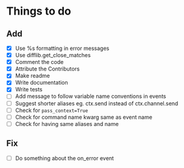 # Things to do

## Add

- [x] Use %s formatting in error messages
- [x] Use difflib.get_close_matches
- [x] Comment the code
- [x] Attribute the Contributors
- [x] Make readme
- [x] Write documentation
- [x] Write tests
- [ ] Add message to follow variable name conventions in events
- [ ] Suggest shorter aliases eg. ctx.send instead of ctx.channel.send
- [ ] Check for `pass_context=True`
- [ ] Check for command name kwarg same as event name
- [ ] Check for having same aliases and name

## Fix

- [ ] Do something about the on_error event
